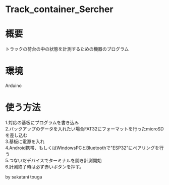 # Track_container_Sercher

# 概要
トラックの荷台の中の状態を計測するための機器のプログラム

# 環境
Arduino


# 使う方法
1.対応の基板にプログラムを書き込み  
2.バックアップのデータを入れたい場合FAT32にフォーマットを行ったmicroSDを差し込む  
3.基板に電源を入れ  
4.Android携帯、もしくはWindowsPCとBluetoothで"ESP32"にペアリングを行う  
5.つないだデバイスでターミナルを開き計測開始  
6.計測終了時は必ず赤いボタンを押す。  

by sakatani touga
